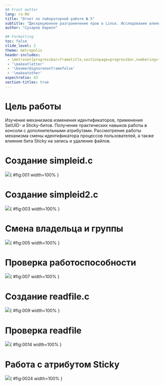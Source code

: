```yaml
---
## Front matter
lang: ru-RU
title: "Отчет по лабораторной работе № 5"
subtitle: "Дискреционное разграничение прав в Linux. Исследование влияния дополнительных атрибутов"
author: "Сухарев Кирилл"

## Formatting
toc: false
slide_level: 2
theme: metropolis
header-includes: 
 - \metroset{progressbar=frametitle,sectionpage=progressbar,numbering=fraction}
 - '\makeatletter'
 - '\beamer@ignorenonframefalse'
 - '\makeatother'
aspectratio: 43
section-titles: true
---
```


# Цель работы

Изучение механизмов изменения идентификаторов, применения SetUID- и Sticky-битов. Получение практических навыков работы в консоли с дополнительными атрибутами. Рассмотрение работы механизма смены идентификатора процессов пользователей, а также влияние бита Sticky на запись и удаление файлов.

# Создание simpleid.c

![](images/report/img1.png){ #fig:001 width=100% }

# Создание simpleid2.c

![](images/report/img3.png){ #fig:003 width=100% }

# Смена владельца и группы

![](images/report/img5.png){ #fig:005 width=100% }

# Проверка работоспособности

![](images/report/img7.png){ #fig:007 width=100% }

# Создание readfile.c

![](images/report/img9.png){ #fig:009 width=100% }

# Проверка readfile

![](images/report/img14.png){ #fig:0014 width=100% }

# Работа с атрибутом Sticky

![](images/report/img24.png){ #fig:0024 width=100% }